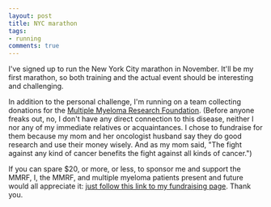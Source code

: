 ```yaml
---
layout: post
title: NYC marathon
tags:
- running
comments: true
---
```

I've signed up to run the New York City marathon in November. It'll be my
first marathon, so both training and the actual event should be interesting
and challenging.

In addition to the personal challenge, I'm running on a team collecting
donations for the [Multiple Myeloma Research Foundation](http://themmrf.org/).
(Before anyone freaks out, no, I don't have any direct connection to this
disease, neither I nor any of my immediate relatives or acquaintances. I chose
to fundraise for them because my mom and her oncologist husband say they do
good research and use their money wisely. And as my mom said, "The fight
against any kind of cancer benefits the fight against all kinds of cancer.")

If you can spare $20, or more, or less, to sponsor me and support the MMRF, I,
the MMRF, and multiple myeloma patients present and future would all
appreciate it: [just follow this link to my fundraising
page](http://www.active.com/donate/2011mmrfNYC/NYFULLMGinzton). Thank you.


